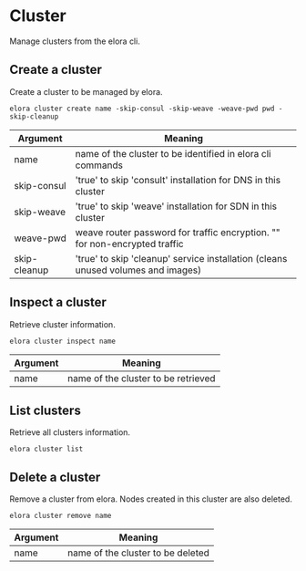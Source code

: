 # Cluster

Manage clusters from the elora cli.


## Create a cluster

Create a cluster to be managed by elora.

`elora cluster create name -skip-consul -skip-weave -weave-pwd pwd -skip-cleanup`

| Argument    | Meaning       |
| ----------- | ------------- |
| name        | name of the cluster to be identified in elora cli commands |
| skip-consul | 'true' to skip 'consult' installation for DNS in this cluster |
| skip-weave  | 'true' to skip 'weave' installation for SDN in this cluster |
| weave-pwd   | weave router password for traffic encryption. "" for non-encrypted traffic |
| skip-cleanup | 'true' to skip 'cleanup' service installation (cleans unused volumes and images) |


## Inspect a cluster

Retrieve cluster information.

`elora cluster inspect name`

| Argument    | Meaning       |
| ----------- | ------------- |
| name        | name of the cluster to be retrieved |


## List clusters

Retrieve all clusters information.

`elora cluster list`


## Delete a cluster

Remove a cluster from elora. Nodes created in this cluster are also deleted.

`elora cluster remove name`

| Argument    | Meaning       |
| ----------- | ------------- |
| name        | name of the cluster to be deleted |
